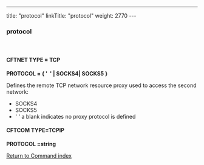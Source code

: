 ---
title: "protocol"
linkTitle: "protocol"
weight: 2770
--- <span id="protocol"></span>

### protocol

####  

#### CFTNET TYPE = TCP

****PROTOCOL = { '  '
&#124; SOCKS4&#124; SOCKS5 }****

Defines the remote TCP network resource proxy used to access the second
network:

- SOCKS4
- SOCKS5
- ' ' a blank indicates no proxy protocol is defined

#### CFTCOM TYPE=TCPIP

****PROTOCOL =string****

[Return to Command index](../../)
